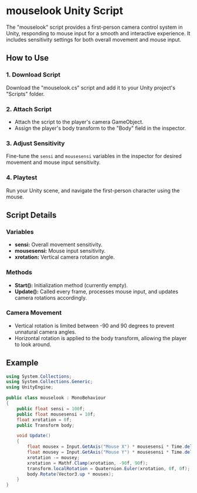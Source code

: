 # mouselook Unity Script

The "mouselook" script provides a first-person camera control system in Unity, responding to mouse input for a smooth and interactive experience. It includes sensitivity settings for both overall movement and mouse input.

## How to Use

### 1. Download Script
Download the "mouselook.cs" script and add it to your Unity project's "Scripts" folder.

### 2. Attach Script
- Attach the script to the player's camera GameObject.
- Assign the player's body transform to the "Body" field in the inspector.

### 3. Adjust Sensitivity
Fine-tune the `sensi` and `mousesensi` variables in the inspector for desired movement and mouse input sensitivity.

### 4. Playtest
Run your Unity scene, and navigate the first-person character using the mouse.

## Script Details

### Variables
- **sensi:** Overall movement sensitivity.
- **mousesensi:** Mouse input sensitivity.
- **xrotation:** Vertical camera rotation angle.

### Methods
- **Start():** Initialization method (currently empty).
- **Update():** Called every frame, processes mouse input, and updates camera rotations accordingly.

### Camera Movement
- Vertical rotation is limited between -90 and 90 degrees to prevent unnatural camera angles.
- Horizontal rotation is applied to the body transform, allowing the player to look around.

## Example
```csharp
using System.Collections;
using System.Collections.Generic;
using UnityEngine;

public class mouselook : MonoBehaviour
{
    public float sensi = 100f;
    public float mousesensi = 10f;
    float xrotation = 0f;
    public Transform body;

    void Update()
    {
        float mousex = Input.GetAxis("Mouse X") * mousesensi * Time.deltaTime;
        float mousey = Input.GetAxis("Mouse Y") * mousesensi * Time.deltaTime;
        xrotation -= mousey;
        xrotation = Mathf.Clamp(xrotation, -90f, 90f);
        transform.localRotation = Quaternion.Euler(xrotation, 0f, 0f);
        body.Rotate(Vector3.up * mousex);
    }
}
